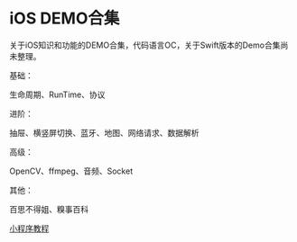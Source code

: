 # iOS DEMO合集
关于iOS知识和功能的DEMO合集，代码语言OC，关于Swift版本的Demo合集尚未整理。

基础：

生命周期、RunTime、协议

进阶：

抽屉、横竖屏切换、蓝牙、地图、网络请求、数据解析

高级：

OpenCV、ffmpeg、音频、Socket

其他：

百思不得姐、糗事百科

[小程序教程](https://www.zhihu.com/question/50907897)



